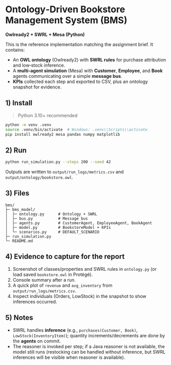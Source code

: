 # Ontology‑Driven Bookstore Management System (BMS)
**Owlready2 + SWRL + Mesa (Python)**

This is the reference implementation matching the assignment brief. It contains:
- An **OWL ontology** (Owlready2) with **SWRL rules** for purchase attribution and low‑stock inference.
- A **multi‑agent simulation** (Mesa) with **Customer**, **Employee**, and **Book** agents communicating over a simple **message bus**.
- **KPIs** collected each step and exported to CSV, plus an ontology snapshot for evidence.

## 1) Install
> Python 3.10+ recommended
```bash
python -m venv .venv
source .venv/bin/activate  # Windows: .venv\\Scripts\\activate
pip install owlready2 mesa pandas numpy matplotlib
```

## 2) Run
```bash
python run_simulation.py --steps 200 --seed 42
```
Outputs are written to `output/run_logs/metrics.csv` and `output/ontology/bookstore.owl`.

## 3) Files
```
bms/
├─ bms_model/
│  ├─ ontology.py      # Ontology + SWRL
│  ├─ bus.py           # Message bus
│  ├─ agents.py        # CustomerAgent, EmployeeAgent, BookAgent
│  ├─ model.py         # BookstoreModel + KPIs
│  └─ scenarios.py     # DEFAULT_SCENARIO
├─ run_simulation.py
└─ README.md
```

## 4) Evidence to capture for the report
1. Screenshot of classes/properties and SWRL rules in `ontology.py` (or load saved `bookstore.owl` in Protégé).
2. Console summary after a run.
3. A quick plot of `revenue` and `avg_inventory` from `output/run_logs/metrics.csv`.
4. Inspect individuals (Orders, LowStock) in the snapshot to show inferences occurred.

## 5) Notes
- SWRL handles **inference** (e.g., `purchases(Customer, Book)`, `LowStock(InventoryItem)`); quantity increments/decrements are done by the **agents** on commit.
- The reasoner is invoked per step; if a Java reasoner is not available, the model still runs (restocking can be handled without inference, but SWRL inferences will be visible when reasoner is available).
